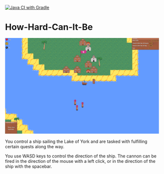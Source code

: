 [![Java CI with Gradle](https://github.com/apj520/ENG1-Team-13-Assessment-2/actions/workflows/gradleBuild.yml/badge.svg?branch=ayman_CI_branch)](https://github.com/apj520/ENG1-Team-13-Assessment-2/actions/workflows/gradleBuild.yml)


# How-Hard-Can-It-Be

![Screenshot of game](game.png)

You control a ship sailing the Lake of York and are tasked with fulfilling certain quests along the way.

You use WASD keys to control the direction of the ship. The cannon can be fired in the direction of the mouse with a left click, or in the direction of the ship with the spacebar.

